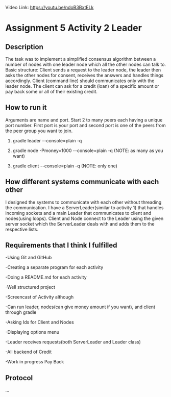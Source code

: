 Video Link: https://youtu.be/ndoB3BxtELk

# Assignment 5 Activity 2 Leader
## Description
The task was to implement a simplified consensus algorithm between a number of nodes with one leader 
node which all the other nodes can talk to. Basic structure: Client sends a request to the leader node, 
the leader then asks the other nodes for consent, receives the answers and handles things accordingly. 
Client (command line) should communicates only with the leader node. The client can ask for a 
credit (loan) of a specific amount or pay back some or all of their existing credit.

## How to run it
Arguments are name and port. Start 2 to many peers each having a unique port number.
First port is your port and second port is one of the peers from the peer group you want to join.

1. gradle leader --console=plain -q

2. gradle node -Pmoney=1000 --console=plain -q  (NOTE: as many as you want)

3. gradle client --console=plain -q (NOTE: only one)

## How different systems communicate with each other
I designed the systems to communicate with each other without threading the communication.
I have a ServerLeader(similar to activity 1) that handles incoming sockets and a main Leader that communicates to client and nodes(using loops).
Client and Node connect to the Leader using the given server socket which the ServerLeader deals with and adds them to the respective lists.

## Requirements that I think I fulfilled
-Using Git and GitHub

-Creating a separate program for each activity

-Doing a README.md for each activity

-Well structured project

-Screencast of Activity although

-Can run leader, nodes(can give money amount if you want), and client through gradle

-Asking Ids for Client and Nodes

-Displaying options menu

-Leader receives requests(both ServerLeader and Leader class)

-All backend of Credit

-Work in progress Pay Back

## Protocol
...
